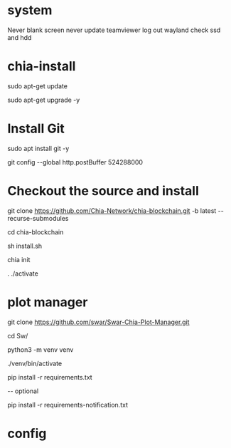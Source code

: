 # system
Never blank screen
never update
teamviewer
log out wayland
check ssd and hdd




# chia-install


sudo apt-get update

sudo apt-get upgrade -y


# Install Git
sudo apt install git -y


git config --global http.postBuffer 524288000


# Checkout the source and install
git clone https://github.com/Chia-Network/chia-blockchain.git -b latest --recurse-submodules


cd chia-blockchain


sh install.sh


chia init

. ./activate


# plot manager

git clone https://github.com/swar/Swar-Chia-Plot-Manager.git


cd Sw/



python3 -m venv venv

./venv/bin/activate

pip install -r requirements.txt



-- optional 

pip install -r requirements-notification.txt


# config


